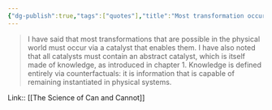 ```yaml
---
{"dg-publish":true,"tags":["quotes"],"title":"Most transformation occur via a catalyst","date":"2021-09-27T11:44:00+03:00","modified_at":"2022-07-04T20:35:58+03:00","permalink":"/quotes/202109271144/","dgHomeLink":false,"dgPassFrontmatter":true}
---
```



> I have said that most transformations that are possible in the physical world must occur via a catalyst that enables them. I have also noted that all catalysts must contain an abstract catalyst, which is itself made of knowledge, as introduced in chapter 1. Knowledge is defined entirely via counterfactuals: it is information that is capable of remaining instantiated in physical systems.

Link:: [[The Science of Can and Cannot]]

